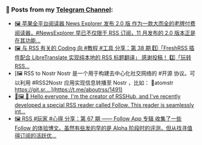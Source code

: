 ### 📰 Posts from my [Telegram Channel](https://t.me/s/aboutrss):
<!-- BLOG-POST-LIST:START -->
- [🖼 苹果全平台阅读器 News Explorer 发布 2.0 版 作为一款大而全的老牌付费阅读器，#NewsExplorer 早已不仅限于 RSS 订阅，11 月发布的 2.0 版本正是在其功能...](https://t.me/aboutrss/1493)
- [🖼 与 RSS 有关的 Coding 向 #教程 #工具 分享：第 38 期 1️⃣「FreshRSS 插件配合 LibreTranslate 实现纯本地的 RSS 标题翻译」 感谢投稿！ 2️⃣「玩转 RSS...](https://t.me/aboutrss/1492)
- [🖼 RSS to Nostr Nostr 是一个用于构建去中心化社交网络的 #开源 协议。可以利用 #RSS2Nostr 应用实现信息转播至 Nostr ，比如： 🔸atomstr https://git.sr....](https://t.me/aboutrss/1491)
- [🔁🖼 👋 Hello everyone, I&#39;m the creator of RSSHub, and I&#39;ve recently developed a special RSS reader called Follow. This reader is seamlessly int...](https://t.me/aboutrss/1490)
- [🖼 RSS #玩家 #心得 分享：第 67 期 —— Follow App 专辑 收集了一些 Follow 的体验博文。虽然有些发的早的是 Alpha 阶段时的评测，但从找寻值得订阅的活跃优...](https://t.me/aboutrss/1489)
<!-- BLOG-POST-LIST:END -->

<!--
**AboutRSS/AboutRSS** is a ✨ _special_ ✨ repository because its `README.md` (this file) appears on your GitHub profile.

Here are some ideas to get you started:

- 🔭 I’m currently working on ...
- 🌱 I’m currently learning ...
- 👯 I’m looking to collaborate on ...
- 🤔 I’m looking for help with ...
- 💬 Ask me about ...
- 📫 How to reach me: ...
- 😄 Pronouns: ...
- ⚡ Fun fact: ...
-->
